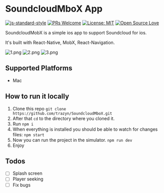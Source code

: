# SoundcloudMboX App


[![js-standard-style](https://img.shields.io/badge/code%20style-standard-brightgreen.svg)](http://standardjs.com)
[![PRs Welcome](https://img.shields.io/badge/PRs-Welcome-brightgreen.svg)](https://github.com/trazyn/SoundcloudMboX/pulls)
[![License: MIT](https://img.shields.io/badge/License-MIT-yellow.svg)](https://opensource.org/licenses/MIT)
[![Open Source Love](https://badges.frapsoft.com/os/v1/open-source.svg?v=102)](https://github.com/ellerbrock/open-source-badge/)

SoundcloudMobX is a simple ios app to support Soundcloud for ios.

It's built with React-Native, MobX, React-Navigation.

![1.png](https://raw.githubusercontent.com/trazyn/SoundcloudMboX/dev/screenshot/1.png)
![2.png](https://raw.githubusercontent.com/trazyn/SoundcloudMboX/dev/screenshot/2.png)
![3.png](https://raw.githubusercontent.com/trazyn/SoundcloudMboX/dev/screenshot/3.png)

## Supported Platforms

* Mac

## How to run it locally

1. Clone this repo `git clone https://github.com/trazyn/SoundcloudMboX.git`
2. After that `cd` to the directory where you cloned it.
3. Run `npm i`
4. When everything is installed you should be able to watch for changes files: `npm start`
5. Now you can run the project in the simulator. `npm run dev`
6. Enjoy

## Todos

- [ ] Splash screen
- [ ] Player seeking
- [ ] Fix bugs
